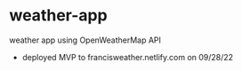 # weather-app
weather app using OpenWeatherMap API 

 - deployed MVP to francisweather.netlify.com on 09/28/22
 
 
